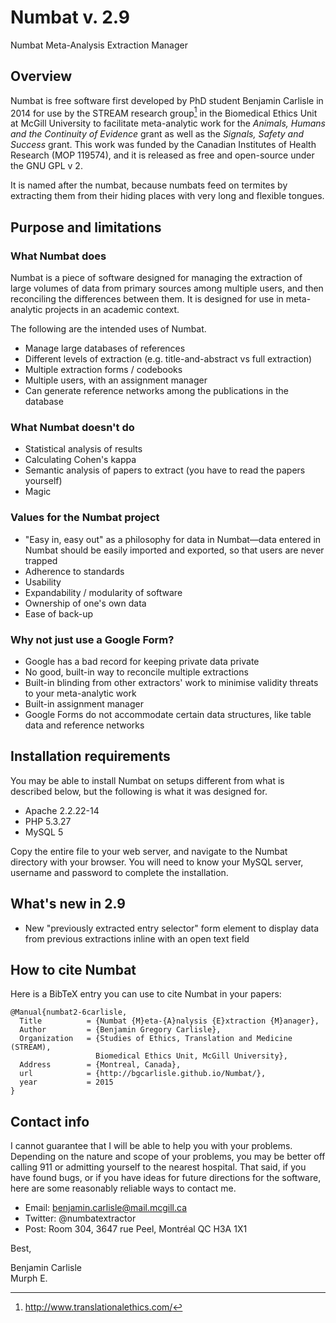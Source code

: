 Numbat v. 2.9
======

Numbat Meta-Analysis Extraction Manager

## Overview

Numbat is free software first developed by PhD student Benjamin Carlisle in 2014 for use by the STREAM research group[^1] in the Biomedical Ethics Unit at McGill University to facilitate meta-analytic work for the *Animals, Humans and the Continuity of Evidence* grant as well as the *Signals, Safety and Success* grant. This work was funded by the Canadian Institutes of Health Research (MOP 119574), and it is released as free and open-source under the GNU GPL v 2.

It is named after the numbat, because numbats feed on termites by extracting them from their hiding places with very long and flexible tongues.

[^1]: <http://www.translationalethics.com/>

## Purpose and limitations

### What Numbat does

Numbat is a piece of software designed for managing the extraction of large volumes of data from primary sources among multiple users, and then reconciling the differences between them. It is designed for use in meta-analytic projects in an academic context.

The following are the intended uses of Numbat.

* Manage large databases of references
* Different levels of extraction (e.g. title-and-abstract vs full extraction)
* Multiple extraction forms / codebooks
* Multiple users, with an assignment manager
* Can generate reference networks among the publications in the database

### What Numbat doesn't do

* Statistical analysis of results
* Calculating Cohen's kappa
* Semantic analysis of papers to extract (you have to read the papers yourself)
* Magic

### Values for the Numbat project

* "Easy in, easy out" as a philosophy for data in Numbat—data entered in Numbat should be easily imported and exported, so that users are never trapped
* Adherence to standards
* Usability
* Expandability / modularity of software
* Ownership of one's own data
* Ease of back-up


### Why not just use a Google Form?

* Google has a bad record for keeping private data private
* No good, built-in way to reconcile multiple extractions
* Built-in blinding from other extractors' work to minimise validity threats to your meta-analytic work
* Built-in assignment manager
* Google Forms do not accommodate certain data structures, like table data and reference networks


## Installation requirements

You may be able to install Numbat on setups different from what is described below, but the following is what it was designed for.

* Apache 2.2.22-14
* PHP 5.3.27
* MySQL 5

Copy the entire file to your web server, and navigate to the Numbat directory with your browser. You will need to know your MySQL server, username and password to complete the installation.

## What's new in 2.9

* New "previously extracted entry selector" form element to display data from previous extractions inline with an open text field

## How to cite Numbat

Here is a BibTeX entry you can use to cite Numbat in your papers:

```
@Manual{numbat2-6carlisle,
  Title          = {Numbat {M}eta-{A}nalysis {E}xtraction {M}anager},
  Author         = {Benjamin Gregory Carlisle},
  Organization   = {Studies of Ethics, Translation and Medicine (STREAM),
                   Biomedical Ethics Unit, McGill University},
  Address        = {Montreal, Canada},
  url            = {http://bgcarlisle.github.io/Numbat/},
  year           = 2015
}
```

## Contact info

I cannot guarantee that I will be able to help you with your problems. Depending on the nature and scope of your problems, you may be better off calling 911 or admitting yourself to the nearest hospital. That said, if you have found bugs, or if you have ideas for future directions for the software, here are some reasonably reliable ways to contact me.

* Email: <benjamin.carlisle@mail.mcgill.ca>
* Twitter: @numbatextractor
* Post: Room 304, 3647 rue Peel, Montréal QC H3A 1X1


Best,

Benjamin Carlisle  
Murph E.
